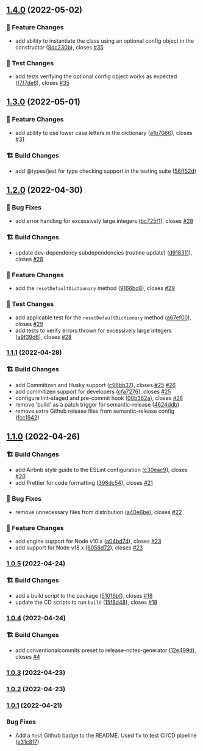 ## [1.4.0](https://github.com/M-Scott-Lassiter/Alphanumeric-Encoder/compare/v1.3.0...v1.4.0) (2022-05-02)

### :gift: Feature Changes

-   add ability to instantiate the class using an optional config object in the constructor ([8dc230b](https://github.com/M-Scott-Lassiter/Alphanumeric-Encoder/commit/8dc230b164a2689b49d6a7f8b00f51348da8c3f8)), closes [#35](https://github.com/M-Scott-Lassiter/Alphanumeric-Encoder/issues/35)

### :dart: Test Changes

-   add tests verifying the optional config object works as expected ([f7f7de6](https://github.com/M-Scott-Lassiter/Alphanumeric-Encoder/commit/f7f7de6681c4bb3ec1083f346d691d4d36795af3)), closes [#35](https://github.com/M-Scott-Lassiter/Alphanumeric-Encoder/issues/35)

## [1.3.0](https://github.com/M-Scott-Lassiter/Alphanumeric-Encoder/compare/v1.2.0...v1.3.0) (2022-05-01)

### :gift: Feature Changes

-   add ability to use lower case letters in the dictionary ([a1b7066](https://github.com/M-Scott-Lassiter/Alphanumeric-Encoder/commit/a1b7066be92af91ed82cb2f9a1e37dbd19914659)), closes [#31](https://github.com/M-Scott-Lassiter/Alphanumeric-Encoder/issues/31)

### :building_construction: Build Changes

-   add @types/jest for type checking support in the testing suite ([56ff52d](https://github.com/M-Scott-Lassiter/Alphanumeric-Encoder/commit/56ff52d01e1ef018e68f89615f1e074c7a06248a))

## [1.2.0](https://github.com/M-Scott-Lassiter/Alphanumeric-Encoder/compare/v1.1.1...v1.2.0) (2022-04-30)

### :lady_beetle: Bug Fixes

-   add error handling for excessively large integers ([bc725f1](https://github.com/M-Scott-Lassiter/Alphanumeric-Encoder/commit/bc725f17e423910a0d64a20e56f2fa4c5064bce9)), closes [#28](https://github.com/M-Scott-Lassiter/Alphanumeric-Encoder/issues/28)

### :building_construction: Build Changes

-   update dev-dependency subdependencies (routine update) ([d918311](https://github.com/M-Scott-Lassiter/Alphanumeric-Encoder/commit/d9183113ef2512895bfdf2a9c5d22fbcde5547d8)), closes [#28](https://github.com/M-Scott-Lassiter/Alphanumeric-Encoder/issues/28)

### :gift: Feature Changes

-   add the `resetDefaultDictionary` method ([9166bd8](https://github.com/M-Scott-Lassiter/Alphanumeric-Encoder/commit/9166bd87ae07874b5bef3b60764e93984c326e1d)), closes [#29](https://github.com/M-Scott-Lassiter/Alphanumeric-Encoder/issues/29)

### :dart: Test Changes

-   add applicable test for the `resetDefaultDictionary` method ([a67ef00](https://github.com/M-Scott-Lassiter/Alphanumeric-Encoder/commit/a67ef002b45d98fc9a6fb85b492f5e1eb0459517)), closes [#29](https://github.com/M-Scott-Lassiter/Alphanumeric-Encoder/issues/29)
-   add tests to verify errors thrown for excessively large integers ([a9f39d6](https://github.com/M-Scott-Lassiter/Alphanumeric-Encoder/commit/a9f39d64bb21c5a44a572eb6c449f3acd21a37c6)), closes [#28](https://github.com/M-Scott-Lassiter/Alphanumeric-Encoder/issues/28)

### [1.1.1](https://github.com/M-Scott-Lassiter/Alphanumeric-Encoder/compare/v1.1.0...v1.1.1) (2022-04-28)

### :building_construction: Build Changes

-   add Commitizen and Husky support ([c96bb37](https://github.com/M-Scott-Lassiter/Alphanumeric-Encoder/commit/c96bb37621e06ccd86f027e46737738715a998c8)), closes [#25](https://github.com/M-Scott-Lassiter/Alphanumeric-Encoder/issues/25) [#26](https://github.com/M-Scott-Lassiter/Alphanumeric-Encoder/issues/26)
-   add commitizen support for developers ([cfa7276](https://github.com/M-Scott-Lassiter/Alphanumeric-Encoder/commit/cfa7276e43a9727f5f4bd1e09bab798a1ba908db)), closes [#25](https://github.com/M-Scott-Lassiter/Alphanumeric-Encoder/issues/25)
-   configure lint-staged and pre-commit hook ([00b362a](https://github.com/M-Scott-Lassiter/Alphanumeric-Encoder/commit/00b362ab60ead4588d99d141978679b615922fc0)), closes [#26](https://github.com/M-Scott-Lassiter/Alphanumeric-Encoder/issues/26)
-   remove 'build' as a patch trigger for semantic-release ([4624ddb](https://github.com/M-Scott-Lassiter/Alphanumeric-Encoder/commit/4624ddba36beca2156a51d7e6334fadaf0471ed8))
-   remove extra Github release files from semantic-release config ([fcc1942](https://github.com/M-Scott-Lassiter/Alphanumeric-Encoder/commit/fcc19426ef2766390721a962caf0717dc2c96917))

## [1.1.0](https://github.com/M-Scott-Lassiter/Alphanumeric-Encoder/compare/v1.0.5...v1.1.0) (2022-04-26)

### :building_construction: Build Changes

-   add Airbnb style guide to the ESLint configuration ([c30eac9](https://github.com/M-Scott-Lassiter/Alphanumeric-Encoder/commit/c30eac9ce98e3f564343ac5a83a1969e14e82430)), closes [#20](https://github.com/M-Scott-Lassiter/Alphanumeric-Encoder/issues/20)
-   add Prettier for code formatting ([398dc54](https://github.com/M-Scott-Lassiter/Alphanumeric-Encoder/commit/398dc5416133df3b252fa429bf040293295955da)), closes [#21](https://github.com/M-Scott-Lassiter/Alphanumeric-Encoder/issues/21)

### :lady_beetle: Bug Fixes

-   remove unnecessary files from distribution ([a40e6be](https://github.com/M-Scott-Lassiter/Alphanumeric-Encoder/commit/a40e6beab4d9d2bb076acfa7b08e85d2d957ec0a)), closes [#22](https://github.com/M-Scott-Lassiter/Alphanumeric-Encoder/issues/22)

### :gift: Feature Changes

-   add engine support for Node v10.x ([a04bd74](https://github.com/M-Scott-Lassiter/Alphanumeric-Encoder/commit/a04bd747b5e54c5c392ee308f9ceeeb4bfe27cc8)), closes [#23](https://github.com/M-Scott-Lassiter/Alphanumeric-Encoder/issues/23)
-   add support for Node v18.x ([6056d72](https://github.com/M-Scott-Lassiter/Alphanumeric-Encoder/commit/6056d72a9d81c1db9bdaee6f4d06eda6af45e75b)), closes [#23](https://github.com/M-Scott-Lassiter/Alphanumeric-Encoder/issues/23)

### [1.0.5](https://github.com/M-Scott-Lassiter/Alphanumeric-Encoder/compare/v1.0.4...v1.0.5) (2022-04-24)

### :building_construction: Build Changes

-   add a build script to the package ([51016bf](https://github.com/M-Scott-Lassiter/Alphanumeric-Encoder/commit/51016bf462f7e851635a38d7b2193b9bbfc0b0c2)), closes [#18](https://github.com/M-Scott-Lassiter/Alphanumeric-Encoder/issues/18)
-   update the CD scripts to run `build` ([15f8d48](https://github.com/M-Scott-Lassiter/Alphanumeric-Encoder/commit/15f8d483f29bf3b5afdd9810b6d03a7f70c98f02)), closes [#18](https://github.com/M-Scott-Lassiter/Alphanumeric-Encoder/issues/18)

### [1.0.4](https://github.com/M-Scott-Lassiter/Alphanumeric-Encoder/compare/v1.0.3...v1.0.4) (2022-04-24)

### :building_construction: Build Changes

-   add conventionalcommits preset to release-notes-generator ([12e499d](https://github.com/M-Scott-Lassiter/Alphanumeric-Encoder/commit/12e499d1260c7d1d8a3d2f0c5388c71f70bba985)), closes [#4](https://github.com/M-Scott-Lassiter/Alphanumeric-Encoder/issues/4)

### [1.0.3](https://github.com/M-Scott-Lassiter/Alphanumeric-Encoder/compare/v1.0.2...v1.0.3) (2022-04-23)

### [1.0.2](https://github.com/M-Scott-Lassiter/Alphanumeric-Encoder/compare/v1.0.1...v1.0.2) (2022-04-23)

### [1.0.1](https://github.com/M-Scott-Lassiter/Alphanumeric-Encoder/compare/v1.0.0...v1.0.1) (2022-04-21)

### Bug Fixes

-   Add a `Test` Github badge to the README. Used fix to test CI/CD pipeline ([e31c8f7](https://github.com/M-Scott-Lassiter/Alphanumeric-Encoder/commit/e31c8f768c407e62a15d85f89fdfb807f1fd1eb0))
